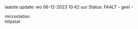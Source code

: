 laatste update: 
wo 06-12-2023 10:42   uur 
Status: FAALT - geel - 
<div class="service Y">microstation</div><div class="service G">httpstat</div>
